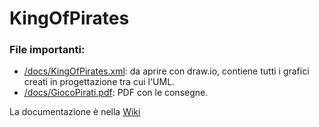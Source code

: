 # KingOfPirates

### File importanti:
- [/docs/KingOfPirates.xml](https://viewer.diagrams.net/?highlight=0000ff&layers=1&nav=1&title=KingOfPirates.xml#Uhttps%3A%2F%2Fraw.githubusercontent.com%2Fchichibio-savoiardi%2FKingOfPirates%2FIuri%2Fdocs%2FKingOfPirates.xml): da aprire con draw.io, contiene tutti i grafici creati in progettazione tra cui l'UML.
- [/docs/GiocoPirati.pdf](https://github.com/chichibio-savoiardi/KingOfPirates/blob/master/docs/GiocoPirati.pdf): PDF con le consegne.
 
La documentazione è nella [Wiki](https://github.com/chichibio-savoiardi/KingOfPirates/wiki)
